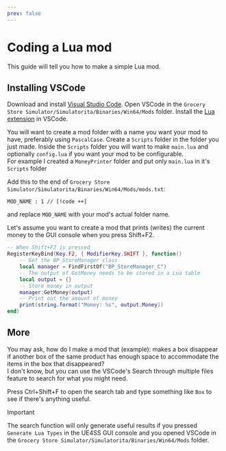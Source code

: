 ```yaml
---
prev: false
---
```

# Coding a Lua mod
This guide will tell you how to make a simple Lua mod.

## Installing VSCode
Download and install [Visual Studio Code](https://code.visualstudio.com/).
Open VSCode in the `Grocery Store Simulator/Simulatorita/Binaries/Win64/Mods` folder.
Install the [Lua extension](https://marketplace.visualstudio.com/items?itemName=sumneko.lua) in VSCode.

You will want to create a mod folder with a name you want your mod to have, preferably using `PascalCase`.
Create a `Scripts` folder in the folder you just made. Inside the `Scripts` folder you will want to make `main.lua` and optionally `config.lua` if you want your mod to be configurable.  
For example I created a `MoneyPrinter` folder and put only `main.lua` in it's `Scripts` folder

Add this to the end of `Grocery Store Simulator/Simulatorita/Binaries/Win64/Mods/mods.txt`: 
```
MOD_NAME : 1 // [!code ++]
```
and replace `MOD_NAME` with your mod's actual folder name.

Let's assume you want to create a mod that prints (writes) the current money to the GUI console when you press Shift+F2.
```lua
-- When Shift+F2 is pressed
RegisterKeyBind(Key.F2, { ModifierKey.SHIFT }, function()
    -- Get the BP_StoreManager class
    local manager = FindFirstOf("BP_StoreManager_C")
    -- The output of GetMoney needs to be stored in a Lua table
    local output = {}
    -- Store money in output
    manager:GetMoney(output)
    -- Print out the amount of money
    print(string.format("Money: %s", output.Money))
end)
```

## More
You may ask, how do I make a mod that (example): makes a box disappear if another box of the same product has enough space to accommodate the items in the box that disappeared?  
I don't know, but you can use the VSCode's Search through multiple files feature to search for what you might need.

Press Ctrl+Shift+F to open the search tab and type something like `Box` to see if there's anything useful.

> [!IMPORTANT]
> The search function will only generate useful results if you pressed `Generate Lua Types` in the UE4SS GUI console and you opened VSCode in the `Grocery Store Simulator/Simulatorita/Binaries/Win64/Mods` folder.
